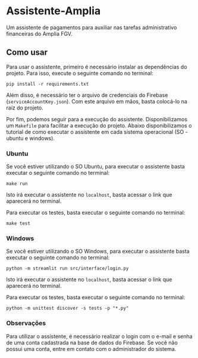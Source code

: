# Assistente-Amplia
Um assistente de pagamentos para auxiliar nas tarefas administrativo financeiras do Amplia FGV.

## Como usar
Para usar o assistente, primeiro é necessário instalar as dependências do projeto. Para isso, execute o seguinte comando no terminal:
```
pip install -r requirements.txt
```

Além disso, é necessário ter o arquivo de credenciais do Firebase (`serviceAccountKey.json`). Com este arquivo em mãos, basta colocá-lo na raíz do projeto.

Por fim, podemos seguir para a execução do assistente. Disponibilizamos um `Makefile` para facilitar a execução do projeto. Abaixo disponibilizamos o tutorial de como executar o assistente em cada sistema operacional (SO - ubuntu e windows).

### Ubuntu
Se você estiver utilizando o SO Ubuntu, para executar o assistente basta executar o seguinte comando no terminal:
```
make run
```

Isto irá executar o assistente no `localhost`, basta acessar o link que aparecerá no terminal.

Para executar os testes, basta executar o seguinte comando no terminal:
```
make test
```

### Windows
Se você estiver utilizando o SO Windows, para executar o assistente basta executar o seguinte comando no terminal:
```
python -m streamlit run src/interface/login.py
```

Isto irá executar o assistente no `localhost`, basta acessar o link que aparecerá no terminal.

Para executar os testes, basta executar o seguinte comando no terminal:
```
python -m unittest discover -s tests -p "*.py"
```

### Observações
Para utilizar o assistente, é necessário realizar o login com o e-mail e senha de uma conta cadastrada na base de dados do Firebase. Se você não possui uma conta, entre em contato com o administrador do sistema.
